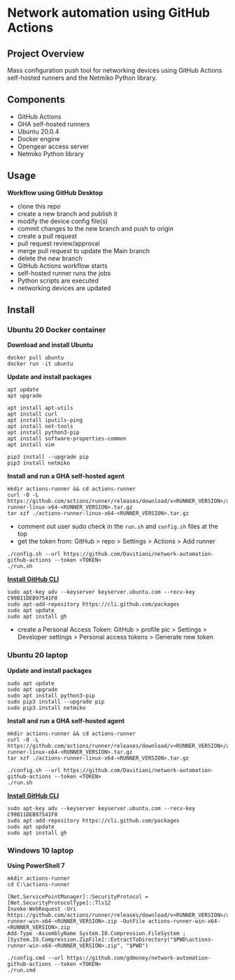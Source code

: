# Network automation using GitHub Actions


## Project Overview
Mass configuration push tool for networking devices using GitHub Actions self-hosted runners and the Netmiko Python library.


## Components
- GitHub Actions
- GHA self-hosted runners
- Ubuntu 20.0.4
- Docker engine
- Opengear access server
- Netmiko Python library


## Usage
**Workflow using GitHub Desktop**  
- clone this repo
- create a new branch and publish it
- modify the device config file(s)
- commit changes to the new branch and push to origin
- create a pull request
- pull request review/approval
- merge pull request to update the Main branch
- delete the new branch
- GitHub Actions workflow starts
- self-hosted runner runs the jobs
- Python scripts are executed
- networking devices are updated


## Install
### Ubuntu 20 Docker container
**Download and install Ubuntu**
```
docker pull ubuntu
docker run -it ubuntu
```
**Update and install packages**
```
apt update
apt upgrade

apt install apt-utils
apt install curl 
apt install iputils-ping  
apt install net-tools
apt install python3-pip
apt install software-properties-common
apt install vim

pip3 install --upgrade pip
pip3 install netmiko
```

**Install and run a GHA self-hosted agent**
```
mkdir actions-runner && cd actions-runner
curl -O -L https://github.com/actions/runner/releases/download/v<RUNNER_VERSION>/actions-runner-linux-x64-<RUNNER_VERSION>.tar.gz
tar xzf ./actions-runner-linux-x64-<RUNNER_VERSION>.tar.gz
```
- comment out user sudo check in the `run.sh` and `config.sh` files at the top  
- get the token from: GitHub > repo > Settings > Actions > Add runner
```
./config.sh --url https://github.com/Davitiani/network-automation-github-actions --token <TOKEN>
./run.sh
```

**[Install GitHub CLI](https://github.com/cli/cli/blob/trunk/docs/install_linux.md)**
```
sudo apt-key adv --keyserver keyserver.ubuntu.com --recv-key C99B11DEB97541F0
sudo apt-add-repository https://cli.github.com/packages
sudo apt update
sudo apt install gh
```
- create a Personal Access Token: GitHub > profile pic > Settings > Developer settings > Personal access tokens > Generate new token

### Ubuntu 20 laptop
**Update and install packages**
```
sudo apt update
sudo apt upgrade
sudo apt install python3-pip
sudo pip3 install --upgrade pip
sudo pip3 install netmiko
```
**Install and run a GHA self-hosted agent**
```
mkdir actions-runner && cd actions-runner
curl -O -L https://github.com/actions/runner/releases/download/v<RUNNER_VERSION>/actions-runner-linux-x64-<RUNNER_VERSION>.tar.gz
tar xzf ./actions-runner-linux-x64-<RUNNER_VERSION>.tar.gz

./config.sh --url https://github.com/Davitiani/network-automation-github-actions --token <TOKEN>
./run.sh
```
**[Install GitHub CLI](https://github.com/cli/cli/blob/trunk/docs/install_linux.md)**
```
sudo apt-key adv --keyserver keyserver.ubuntu.com --recv-key C99B11DEB97541F0
sudo apt-add-repository https://cli.github.com/packages
sudo apt update
sudo apt install gh
```

### Windows 10 laptop
**Using PowerShell 7**
```
mkdir actions-runner
cd C:\actions-runner

[Net.ServicePointManager]::SecurityProtocol = [Net.SecurityProtocolType]::Tls12
Invoke-WebRequest -Uri https://github.com/actions/runner/releases/download/v<RUNNER_VERSION>/actions-runner-win-x64-<RUNNER_VERSION>.zip -OutFile actions-runner-win-x64-<RUNNER_VERSION>.zip
Add-Type -AssemblyName System.IO.Compression.FileSystem ; [System.IO.Compression.ZipFile]::ExtractToDirectory("$PWD\actions-runner-win-x64-<RUNNER_VERSION>.zip", "$PWD")

./config.cmd --url https://github.com/gdmoney/network-automation-github-actions --token <TOKEN>
./run.cmd
```
